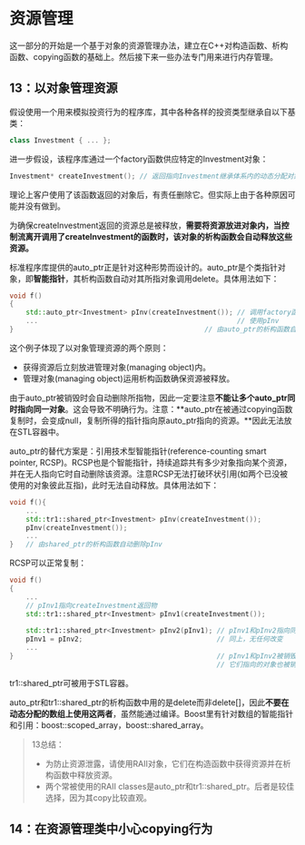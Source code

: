 # 资源管理

这一部分的开始是一个基于对象的资源管理办法，建立在C++对构造函数、析构函数、copying函数的基础上。然后接下来一些办法专门用来进行内存管理。

## 13：以对象管理资源

假设使用一个用来模拟投资行为的程序库，其中各种各样的投资类型继承自以下基类：

```c++
class Investment { ... };
```

进一步假设，该程序库通过一个factory函数供应特定的Investment对象：

```c++
Investment* createInvestment(); // 返回指向Investment继承体系内的动态分配对象的指针
```

理论上客户使用了该函数返回的对象后，有责任删除它。但实际上由于各种原因可能并没有做到。

为确保createInvestment返回的资源总是被释放，**需要将资源放进对象内，当控制流离开调用了createInvestment的函数时，该对象的析构函数会自动释放这些资源。**

标准程序库提供的auto_ptr正是针对这种形势而设计的。auto_ptr是个类指针对象，即**智能指针**，其析构函数自动对其所指对象调用delete。具体用法如下：

```c++
void f()
{
    std::auto_ptr<Investment> pInv(createInvestment());	// 调用factory函数
    ...													// 使用pInv
}												// 由auto_ptr的析构函数自动删除pInv
```

这个例子体现了以对象管理资源的两个原则：

- 获得资源后立刻放进管理对象(managing object)内。
- 管理对象(managing object)运用析构函数确保资源被释放。

由于auto_ptr被销毁时会自动删除所指物，因此一定要注意**不能让多个auto_ptr同时指向同一对象**。这会导致不明确行为。注意：**auto_ptr在被通过copying函数复制时，会变成null，复制所得的指针指向原auto_ptr指向的资源。**因此无法放在STL容器中。

auto_ptr的替代方案是：引用技术型智能指针(reference-counting smart pointer, RCSP)。RCSP也是个智能指针，持续追踪共有多少对象指向某个资源，并在无人指向它时自动删除该资源。注意RCSP无法打破环状引用(如两个已没被使用的对象彼此互指)，此时无法自动释放。具体用法如下：

```c++
void f(){
    ...
    std::tr1::shared_ptr<Investment> pInv(createInvestment());
    pInv(createInvestment());
    ...
}	// 由shared_ptr的析构函数自动删除pInv
```

RCSP可以正常复制：

```c++
void f()
{
    ...
    // pInv1指向createInvestment返回物
    std::tr1::shared_ptr<Investment> pInv1(createInvestment());
    
    std::tr1::shared_ptr<Investment> pInv2(pInv1); // pInv1和pInv2指向同一对象
    pInv1 = pInv2;								   // 同上，无任何改变
    ...
}												   // pInv1和pInv2被销毁
												   // 它们指向的对象也被销毁
```

tr1::shared_ptr可被用于STL容器。

auto_ptr和tr1::shared_ptr的析构函数中用的是delete而非delete[]，因此**不要在动态分配的数组上使用这两者**，虽然能通过编译。Boost里有针对数组的智能指针和引用：boost::scoped_array，boost::shared_array。

> 13总结：
>
> - 为防止资源泄露，请使用RAII对象，它们在构造函数中获得资源并在析构函数中释放资源。
> - 两个常被使用的RAII classes是auto_ptr和tr1::shared_ptr。后者是较佳选择，因为其copy比较直观。

## 14：在资源管理类中小心copying行为

